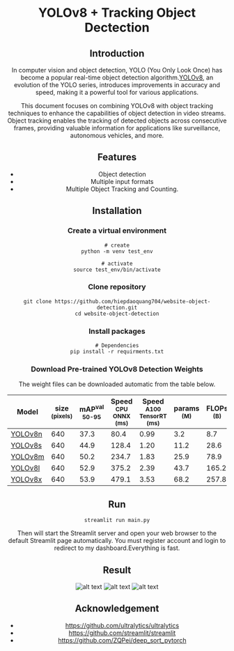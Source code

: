 <div align="center">

# YOLOv8 + Tracking Object Dectection


## Introduction

In computer vision and object detection, YOLO (You Only Look Once) has become a popular real-time object detection algorithm.[YOLOv8](https://github.com/ultralytics/ultralytics), an evolution of the YOLO series, introduces improvements in accuracy and speed, making it a powerful tool for various applications.

This document focuses on combining YOLOv8 with object tracking techniques to enhance the capabilities of object detection in video streams. Object tracking enables the tracking of detected objects across consecutive frames, providing valuable information for applications like surveillance, autonomous vehicles, and more.


## Features
- Object detection
- Multiple input formats
- Multiple Object Tracking and Counting.
## Installation
### Create a virtual environment
```commandline
# create
python -m venv test_env

# activate
source test_env/bin/activate
```

### Clone repository
```commandline
git clone https://github.com/hiepdaoquang704/website-object-detection.git
cd website-object-detection
```

### Install packages
```commandline
# Dependencies
pip install -r requirments.txt
```
### Download Pre-trained YOLOv8 Detection Weights
The weight files can be downloaded automatic from the table below.

| Model                                                                                | size<br><sup>(pixels) | mAP<sup>val<br>50-95 | Speed<br><sup>CPU ONNX<br>(ms) | Speed<br><sup>A100 TensorRT<br>(ms) | params<br><sup>(M) | FLOPs<br><sup>(B) |
| ------------------------------------------------------------------------------------ | --------------------- | -------------------- | ------------------------------ | ----------------------------------- | ------------------ | ----------------- |
| [YOLOv8n](https://github.com/ultralytics/assets/releases/download/v0.0.0/yolov8n.pt) | 640                   | 37.3                 | 80.4                           | 0.99                                | 3.2                | 8.7               |
| [YOLOv8s](https://github.com/ultralytics/assets/releases/download/v0.0.0/yolov8s.pt) | 640                   | 44.9                 | 128.4                          | 1.20                                | 11.2               | 28.6              |
| [YOLOv8m](https://github.com/ultralytics/assets/releases/download/v0.0.0/yolov8m.pt) | 640                   | 50.2                 | 234.7                          | 1.83                                | 25.9               | 78.9              |
| [YOLOv8l](https://github.com/ultralytics/assets/releases/download/v0.0.0/yolov8l.pt) | 640                   | 52.9                 | 375.2                          | 2.39                                | 43.7               | 165.2             |
| [YOLOv8x](https://github.com/ultralytics/assets/releases/download/v0.0.0/yolov8x.pt) | 640                   | 53.9                 | 479.1                          | 3.53                                | 68.2               | 257.8             |


## Run
```commandline
streamlit run main.py
```
Then will start the Streamlit server and open your web browser to the default Streamlit page automatically.
You must register account and login to redirect to my dashboard.Everything is fast.

## Result

![alt text](images/1.jpg "Log in")
![alt text](images/2.jpg "Log out")
![alt text](images/3.jpg "Dashboard and result")

## Acknowledgement
- https://github.com/ultralytics/ultralytics
- https://github.com/streamlit/streamlit
- https://github.com/ZQPei/deep_sort_pytorch
